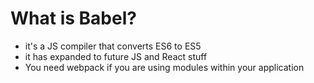 # What is Babel?
- it's a JS compiler that converts ES6 to ES5
- it has expanded to future JS and React stuff 
- You need webpack if you are using modules within your application 